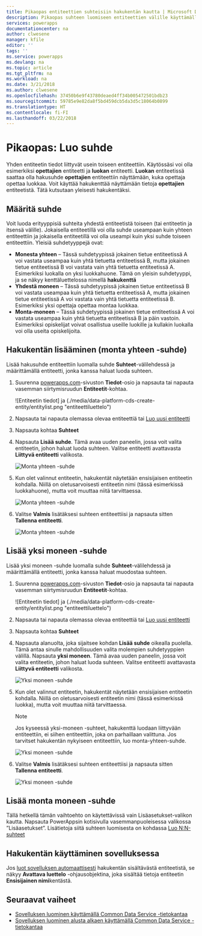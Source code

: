 ```yaml
---
title: Pikaopas entiteettien suhteisiin hakukentän kautta | Microsoft Docs
description: Pikaopas suhteen luomiseen entiteettien välille käyttämällä hakukenttää
services: powerapps
documentationcenter: na
author: clwesene
manager: kfile
editor: ''
tags: ''
ms.service: powerapps
ms.devlang: na
ms.topic: article
ms.tgt_pltfrm: na
ms.workload: na
ms.date: 3/21/2018
ms.author: clwesene
ms.openlocfilehash: 37450b6e9f43780deaed4ff34b005472501bdb23
ms.sourcegitcommit: 59785e9e82da8f5bd459dcb5da3d5c18064b0899
ms.translationtype: HT
ms.contentlocale: fi-FI
ms.lasthandoff: 03/22/2018
---
```

# <a name="quickstart-create-a-relationship"></a>Pikaopas: Luo suhde
Yhden entiteetin tiedot liittyvät usein toiseen entiteettiin. Käytössäsi voi olla esimerkiksi **opettajien** entiteetti ja **luokan** entiteetti. **Luokan** entiteetissä saattaa olla hakusuhde **opettajien** entiteettiin näyttämään, kuka opettaja opettaa luokkaa. Voit käyttää hakukenttää näyttämään tietoja **opettajien** entiteetistä. Tätä kutsutaan yleisesti hakukentäksi.

## <a name="define-a-relationship"></a>Määritä suhde
Voit luoda erityyppisiä suhteita yhdestä entiteetistä toiseen (tai entiteetin ja itsensä välille). Jokaisella entiteetillä voi olla suhde useampaan kuin yhteen entiteettiin ja jokaisella entiteetillä voi olla useampi kuin yksi suhde toiseen entiteettiin. Yleisiä suhdetyyppejä ovat:


* **Monesta yhteen** – Tässä suhdetyypissä jokainen tietue entiteetissä A voi vastata useampaa kuin yhtä tietuetta entiteetissä B, mutta jokainen tietue entiteetissä B voi vastata vain yhtä tietuetta entiteetissä A. Esimerkiksi luokalla on yksi luokkahuone. Tämä on yleisin suhdetyyppi, ja se näkyy kenttäluettelossa nimellä **hakukenttä**
* **Yhdestä moneen** – Tässä suhdetyypissä jokainen tietue entiteetissä B voi vastata useampaa kuin yhtä tietuetta entiteetissä A, mutta jokainen tietue entiteetissä A voi vastata vain yhtä tietuetta entiteetissä B. Esimerkiksi yksi opettaja opettaa montaa luokkaa.
* **Monta-moneen** – Tässä suhdetyypissä jokainen tietue entiteetissä A voi vastata useampaa kuin yhtä tietuetta entiteetissä B ja päin vastoin. Esimerkiksi opiskelijat voivat osallistua useille luokille ja kullakin luokalla voi olla useita opiskelijoita.

## <a name="add-a-lookup-field-many-to-one-relationship"></a>Hakukentän lisääminen (monta yhteen -suhde)

Lisää hakusuhde entiteettiin luomalla suhde **Suhteet**-välilehdessä ja määrittämällä entiteetti, jonka kanssa haluat luoda suhteen.

1. Suurenna [powerapps.com](https://web.powerapps.com)-sivuston **Tiedot**-osio ja napsauta tai napauta vasemman siirtymisruudun **Entiteetit**-kohtaa.

    ![Entiteetin tiedot] ja (./media/data-platform-cds-create-entity/entitylist.png "entiteettiluettelo")

2. Napsauta tai napauta olemassa olevaa entiteettiä tai [Luo uusi entiteetti](data-platform-create-entity.md)

3. Napsauta kohtaa **Suhteet**

4. Napsauta **Lisää suhde**. Tämä avaa uuden paneelin, jossa voit valita entiteetin, johon haluat luoda suhteen. Valitse entiteetti avattavasta **Liittyvä entiteetti** valikosta.

    ![Monta yhteen -suhde](./media/data-platform-cds-newrelationship/manytoone-1.png "Monta yhteen -suhde")

5. Kun olet valinnut entiteetin, hakukentät näytetään ensisijaisen entiteetin kohdalla. Niillä on oletusarvoisesti entiteetin nimi (tässä esimerkissä luokkahuone), mutta voit muuttaa niitä tarvittaessa.

    ![Monta yhteen -suhde](./media/data-platform-cds-newrelationship/manytoone-2.png "Monta yhteen -suhde")

6. Valitse **Valmis** lisätäksesi suhteen entiteettiisi ja napsauta sitten **Tallenna entiteetti**.

    ![Monta yhteen -suhde](./media/data-platform-cds-newrelationship/manytoone-3.png "Monta yhteen -suhde")

## <a name="add-a-one-to-many-relationship"></a>Lisää yksi moneen -suhde

Lisää yksi moneen -suhde luomalla suhde **Suhteet**-välilehdessä ja määrittämällä entiteetti, jonka kanssa haluat muodostaa suhteen.

1. Suurenna [powerapps.com](https://web.powerapps.com)-sivuston **Tiedot**-osio ja napsauta tai napauta vasemman siirtymisruudun **Entiteetit**-kohtaa.

    ![Entiteetin tiedot] ja (./media/data-platform-cds-create-entity/entitylist.png "entiteettiluettelo")

2. Napsauta tai napauta olemassa olevaa entiteettiä tai [Luo uusi entiteetti](data-platform-create-entity.md)

3. Napsauta kohtaa **Suhteet**

4. Napsauta alanuolta, joka sijaitsee kohdan **Lisää suhde** oikealla puolella. Tämä antaa sinulle mahdollisuuden valita molempien suhdetyyppien välillä. Napsauta **yksi moneen**. Tämä avaa uuden paneelin, jossa voit valita entiteetin, johon haluat luoda suhteen. Valitse entiteetti avattavasta **Liittyvä entiteetti** valikosta.

    ![Yksi moneen -suhde](./media/data-platform-cds-newrelationship/onetomany-1.png "Yksi moneen -suhde")

5. Kun olet valinnut entiteetin, hakukentät näytetään ensisijaisen entiteetin kohdalla. Niillä on oletusarvoisesti entiteetin nimi (tässä esimerkissä luokka), mutta voit muuttaa niitä tarvittaessa.

    > [!NOTE]
    > Jos kyseessä yksi-moneen -suhteet, hakukenttä luodaan liittyvään entiteettiin, ei siihen entiteettiin, joka on parhaillaan valittuna. Jos tarvitset hakukentän nykyiseen entiteettiin, luo monta-yhteen-suhde.

    ![Yksi moneen -suhde](./media/data-platform-cds-newrelationship/onetomany-2.png "Yksi moneen -suhde")

6. Valitse **Valmis** lisätäksesi suhteen entiteettiisi ja napsauta sitten **Tallenna entiteetti**.

    ![Yksi moneen -suhde](./media/data-platform-cds-newrelationship/onetomany-3.png "Yksi moneen -suhde")

## <a name="add-a-many-to-many-relationship"></a>Lisää monta moneen -suhde

Tällä hetkellä tämän vaihtoehto on käytettävissä vain Lisäasetukset-valikon kautta. Napsauta PowerAppsin kotisivulla vasemmanpuoleisessa valikossa ”Lisäasetukset”. Lisätietoja siitä suhteen luomisesta on kohdassa [Luo N:N-suhteet](/dynamics365/customer-engagement/customize/create-and-edit-nn-many-to-many-relationships)

## <a name="use-a-lookup-field-in-an-app"></a>Hakukentän käyttäminen sovelluksessa
Jos [luot sovelluksen automaattisesti](../canvas-apps/data-platform-create-app.md) hakukentän sisältävästä entiteetistä, se näkyy **Avattava luettelo** -ohjausobjektina, joka sisältää tietoja entiteetin **Ensisijainen nimi**kentästä.

## <a name="next-steps"></a>Seuraavat vaiheet
* [Sovelluksen luominen käyttämällä Common Data Service -tietokantaa](../canvas-apps/data-platform-create-app.md)
* [Sovelluksen luominen alusta alkaen käyttämällä Common Data Service -tietokantaa](../canvas-apps/data-platform-create-app-scratch.md)

